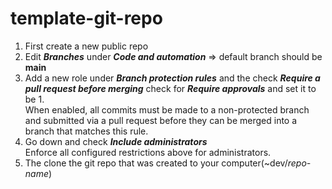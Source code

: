 # template-git-repo

1) First create a new public repo <br/>
2) Edit <b>*Branches*</b> under <b>*Code and automation*</b> => default branch should be <b>main</b> <br/>
3) Add a new role under <b>*Branch protection rules*</b> and the check <b>*Require a pull request before merging*</b>
   check for <b>*Require approvals*</b> and set it to be 1.<br/>
   When enabled, all commits must be made to a non-protected branch and submitted via a pull request before they can be merged into a branch that matches      this rule.
4) Go down and check <b>*Include administrators*</b> <br/>
   Enforce all configured restrictions above for administrators.
5) The clone the git repo that was created to your computer(~dev/*repo-name*)
